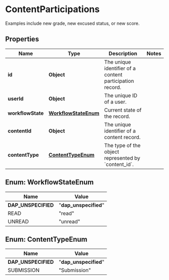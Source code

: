 

# ContentParticipations

Examples include new grade, new excused status, or new score.

## Properties

| Name | Type | Description | Notes |
|------------ | ------------- | ------------- | -------------|
|**id** | **Object** | The unique identifier of a content participation record. |  |
|**userId** | **Object** | The unique ID of a user. |  |
|**workflowState** | [**WorkflowStateEnum**](#WorkflowStateEnum) | Current state of the record. |  |
|**contentId** | **Object** | The unique identifier of a content record. |  |
|**contentType** | [**ContentTypeEnum**](#ContentTypeEnum) | The type of the object represented by &#x60;content_id&#x60;. |  |



## Enum: WorkflowStateEnum

| Name | Value |
|---- | -----|
| __DAP_UNSPECIFIED__ | &quot;__dap_unspecified__&quot; |
| READ | &quot;read&quot; |
| UNREAD | &quot;unread&quot; |



## Enum: ContentTypeEnum

| Name | Value |
|---- | -----|
| __DAP_UNSPECIFIED__ | &quot;__dap_unspecified__&quot; |
| SUBMISSION | &quot;Submission&quot; |



